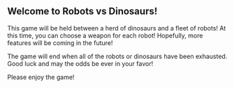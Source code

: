 Welcome to Robots vs Dinosaurs!
--------------------------------

This game will be held between a herd of dinosaurs and a fleet of robots! At this time, you can
choose a weapon for each robot! Hopefully, more features will be coming in the future!

The game will end when all of the robots or dinosaurs have been exhausted. Good luck and may the odds
be ever in your favor!


<!-- Please go to the main.py file to initiate the game ;) -->


Please enjoy the game!